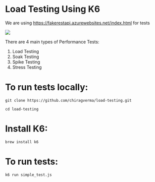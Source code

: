 # Load Testing Using K6

We are using https://fakerestapi.azurewebsites.net/index.html for tests

![](https://media.giphy.com/media/dw669JjE3Fhb3eC0Le/giphy.gif)


There are 4 main types of Performance Tests:

1) Load Testing
2) Soak Testing
3) Spike Testing
4) Stress Testing

# To run tests locally:

```
git clone https://github.com/chiragverma/load-testing.git
```

```
cd load-testing
```

# Install K6:

```
brew install k6
```

# To run tests:

```
k6 run simple_test.js
```
